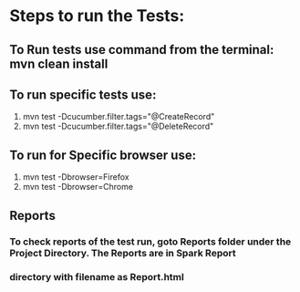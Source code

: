 # Steps to run the Tests: 

## To Run tests use command from the terminal: mvn clean install

## To run specific tests use:
  1. mvn test -Dcucumber.filter.tags="@CreateRecord"
  2. mvn test -Dcucumber.filter.tags="@DeleteRecord"

## To run for Specific browser use:
  1. mvn test -Dbrowser=Firefox
  2. mvn test -Dbrowser=Chrome

## Reports
### To check reports of the test run, goto Reports folder under the Project Directory. The Reports are in Spark Report
### directory with filename as Report.html